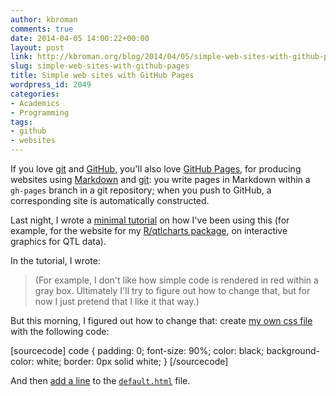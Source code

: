 ```yaml
---
author: kbroman
comments: true
date: 2014-04-05 14:00:22+00:00
layout: post
link: http://kbroman.org/blog/2014/04/05/simple-web-sites-with-github-pages/
slug: simple-web-sites-with-github-pages
title: Simple web sites with GitHub Pages
wordpress_id: 2049
categories:
- Academics
- Programming
tags:
- github
- websites
---
```


If you love [git](http://git-scm.com) and [GitHub](http://github.com), you'll also love [GitHub Pages](http://pages.github.com), for producing websites using [Markdown](https://daringfireball.net/projects/markdown/) and [git](http://git-scm.com): you write pages in Markdown within a `gh-pages` branch in a git repository; when you push to GitHub, a corresponding site is automatically constructed.

<!-- more -->

Last night, I wrote a [minimal tutorial](http://kbroman.github.io/simple_site) on how I've been using this (for example, for the website for my [R/qtlcharts package](http://kbroman.github.io/qtlcharts), on interactive graphics for QTL data).

In the tutorial, I wrote:


<blockquote>(For example, I don't like how simple code is rendered in red within a gray box. Ultimately I'll try to figure out how to change that, but for now I just pretend that I like it that way.)</blockquote>



But this morning, I figured out how to change that: create [my own css file](https://github.com/kbroman/simple_site/blob/gh-pages/assets/themes/twitter/css/kbroman.css) with the following code:

[sourcecode]
code {
  padding: 0;
  font-size: 90%;
  color: black;
  background-color: white;
  border: 0px solid white;
}
[/sourcecode]

And then [add a line](https://github.com/kbroman/simple_site/blob/gh-pages/_includes/themes/twitter/default.html#L20) to the [`default.html`](https://github.com/kbroman/simple_site/blob/gh-pages/_includes/themes/twitter/default.html) file.
